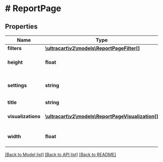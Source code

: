 # # ReportPage

## Properties

Name | Type | Description | Notes
------------ | ------------- | ------------- | -------------
**filters** | [**\ultracart\v2\models\ReportPageFilter[]**](ReportPageFilter.md) |  | [optional]
**height** | **float** | Height of the report page in inches | [optional]
**settings** | **string** | A JSON representation of the settings for this report | [optional]
**title** | **string** |  | [optional]
**visualizations** | [**\ultracart\v2\models\ReportPageVisualization[]**](ReportPageVisualization.md) | Visualizations on the report page. | [optional]
**width** | **float** | Width of the report page in inches | [optional]

[[Back to Model list]](../../README.md#models) [[Back to API list]](../../README.md#endpoints) [[Back to README]](../../README.md)
